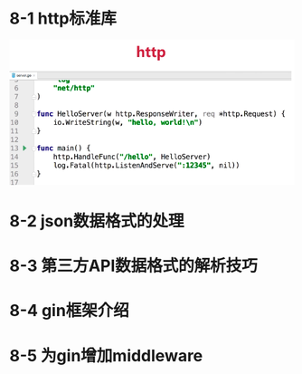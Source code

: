 


# 8-1 http标准库

![1635335363928](README/1635335363928.png)



 

# 8-2 json数据格式的处理



# 8-3 第三方API数据格式的解析技巧



# 8-4 gin框架介绍



# 8-5 为gin增加middleware